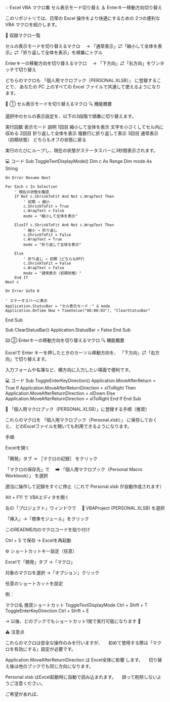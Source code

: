 💡 Excel VBA マクロ集
セル表示モード切り替え ＆ Enterキー移動方向切り替え

このリポジトリでは、日常の Excel 操作をより快適にするための
2つの便利な VBA マクロを紹介します。

🧩 収録マクロ一覧

セルの表示モードを切り替えるマクロ
　→ 「通常表示」⇄「縮小して全体を表示」⇄「折り返して全体を表示」を順番にトグル

Enterキーの移動方向を切り替えるマクロ
　→ 「下方向」⇄「右方向」をワンタッチで切り替え

どちらのマクロも 「個人用マクロブック（PERSONAL.XLSB）」 に登録することで、
あなたの PC 上のすべての Excel ファイルで共通して使えるようになります。

🧭 ① セル表示モードを切り替えるマクロ
🔍 機能概要

選択中のセルの表示設定を、以下の3段階で順番に切り替えます。

実行回数	表示モード	説明
1回目	縮小して全体を表示	文字を小さくしてセル内に収める
2回目	折り返して全体を表示	複数行に折り返して表示
3回目	通常表示（初期状態）	どちらもオフの状態に戻る

実行のたびにループし、現在の状態がステータスバーに3秒間表示されます。

💻 コード
Sub ToggleTextDisplayMode()
    Dim c As Range
    Dim mode As String
    
    On Error Resume Next
    
    For Each c In Selection
        ' 現在の状態を確認
        If Not c.ShrinkToFit And Not c.WrapText Then
            ' 初期 → 縮小
            c.ShrinkToFit = True
            c.WrapText = False
            mode = "縮小して全体を表示"
            
        ElseIf c.ShrinkToFit And Not c.WrapText Then
            ' 縮小 → 折り返し
            c.ShrinkToFit = False
            c.WrapText = True
            mode = "折り返して全体を表示"
            
        Else
            ' 折り返し → 初期（どちらもOFF）
            c.ShrinkToFit = False
            c.WrapText = False
            mode = "通常表示（初期状態）"
        End If
    Next c
    
    On Error GoTo 0
    
    ' ステータスバーに表示
    Application.StatusBar = "セル表示モード：" & mode
    Application.OnTime Now + TimeValue("00:00:03"), "ClearStatusBar"
End Sub

Sub ClearStatusBar()
    Application.StatusBar = False
End Sub

⌨️ ② Enterキーの移動方向を切り替えるマクロ
🔍 機能概要

Excelで Enter キーを押したときのカーソル移動方向を、
「下方向」⇄「右方向」で切り替えます。

入力フォームや名簿など、横方向に入力したい場面で便利です。

💻 コード
Sub ToggleEnterKeyDirection()
    Application.MoveAfterReturn = True
    If Application.MoveAfterReturnDirection = xlToRight Then
        Application.MoveAfterReturnDirection = xlDown
    Else
        Application.MoveAfterReturnDirection = xlToRight
    End If
End Sub

💾 「個人用マクロブック（PERSONAL.XLSB）」に登録する手順（推奨）

これらのマクロを 「個人用マクロブック（Personal.xlsb）」 に保存しておくと、
どのExcelファイルを開いても利用できるようになります。

手順

Excelを開く

「開発」タブ → ［マクロの記録］ をクリック

「マクロの保存先」で
　➡ 「個人用マクロブック（Personal Macro Workbook）」 を選択

適当に操作して記録をすぐに停止（これで Personal.xlsb が自動作成されます）

Alt + F11 で VBAエディタを開く

左の「プロジェクト」ウィンドウで
　📂 VBAProject (PERSONAL.XLSB) を選択

「挿入」→「標準モジュール」をクリック

このREADME内のマクロコードを貼り付け

Ctrl + S で保存 → Excelを再起動

⚙️ ショートカットキー設定（任意）

Excelで「開発」タブ →「マクロ」

対象のマクロを選択 →「オプション」クリック

任意のショートカットを設定

例：

マクロ名	推奨ショートカット
ToggleTextDisplayMode	Ctrl + Shift + T
ToggleEnterKeyDirection	Ctrl + Shift + E

→ 以後、どのブックでもショートカット1発で実行可能になります 🎯

⚠️ 注意点

これらのマクロは安全な操作のみを行いますが、
　初めて使用する際は「マクロを有効にする」設定が必要です。

Application.MoveAfterReturnDirection は Excel全体に影響 します。
　切り替え後は他のブックでも同じ方向になります。

Personal.xlsb はExcel起動時に自動で読み込まれます。
　誤って削除しないようご注意ください。

ご希望があれば、
